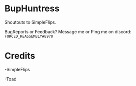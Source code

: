 # BupHuntress

Shoutouts to SimpleFlips.


BugReports or Feedback? Message me or Ping me on discord: `FORCED_REASSEMBLY#8970` 

# Credits

-SimpleFlips

-Toad